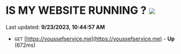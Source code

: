 # IS MY WEBSITE RUNNING ? [![](https://img.shields.io/static/v1?label=Sponsor&message=%E2%9D%A4&logo=GitHub&color=%23fe8e86)](https://github.com/sponsors/<username>)

Last updated: **9/23/2023, 10:44:57 AM**

- `GET` [https://youssefservice.me](https://youssefservice.me) - **Up** (672ms)

